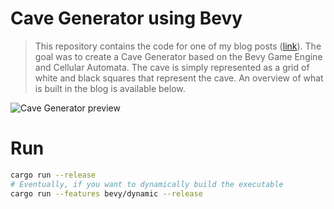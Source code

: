# Cave Generator using Bevy
> This repository contains the code for one of my blog posts ([link](https://florentcollin.github.io/2022/02/20/cave-generator/)).
> The goal was to create a Cave Generator based on the Bevy Game Engine and Cellular Automata. The cave is simply represented as a grid of white and black squares that represent the cave. 
> An overview of what is built in the blog is available below.

![Cave Generator preview](https://florentcollin.github.io/2022/02/20/cave-generator/cave-generator-final.gif)

# Run
```sh
cargo run --release
# Eventually, if you want to dynamically build the executable
cargo run --features bevy/dynamic --release
```